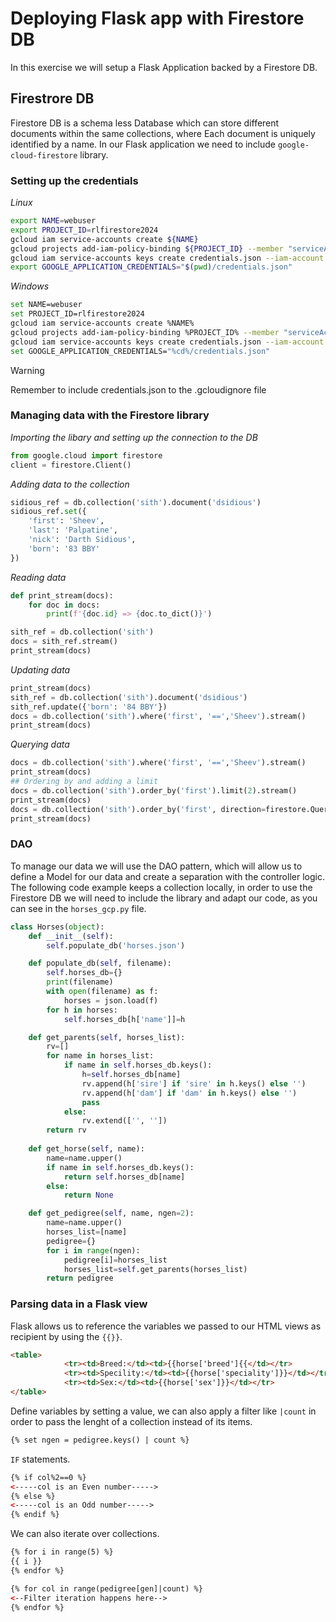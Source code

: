 # Deploying Flask app with Firestore DB
In this exercise we will setup a Flask Application backed by a Firestore DB.

## Firestrore DB
Firestore DB is a schema less Database which can store different documents within the same collections, where Each document is uniquely identified by a name. In our Flask application we need to include `google-cloud-firestore` library.

### Setting up the credentials
*Linux*
```bash
export NAME=webuser
export PROJECT_ID=rlfirestore2024
gcloud iam service-accounts create ${NAME}
gcloud projects add-iam-policy-binding ${PROJECT_ID} --member "serviceAccount:${NAME}@${PROJECT_ID}.iam.gserviceaccount.com"--role "roles/owner" touch credentials.json
gcloud iam service-accounts keys create credentials.json --iam-account ${NAME}@${PROJECT_ID}.iam.gserviceaccount.com
export GOOGLE_APPLICATION_CREDENTIALS="$(pwd)/credentials.json"
```
*Windows*
```bash
set NAME=webuser
set PROJECT_ID=rlfirestore2024
gcloud iam service-accounts create %NAME%
gcloud projects add-iam-policy-binding %PROJECT_ID% --member "serviceAccount:%NAME%@%PROJECT_ID%.iam.gserviceaccount.com"--role "roles/owner" touch credentials.json
gcloud iam service-accounts keys create credentials.json --iam-account %NAME%@%PROJECT_ID%.iam.gserviceaccount.com
set GOOGLE_APPLICATION_CREDENTIALS="%cd%/credentials.json"
```

> [!WARNING]
> Remember to include credentials.json to the .gcloudignore file

### Managing data with the Firestore library
*Importing the libary and setting up the connection to the DB*
```Python 
from google.cloud import firestore
client = firestore.Client()
```
*Adding data to the collection*
```Python 
sidious_ref = db.collection('sith').document('dsidious')
sidious_ref.set({
    'first': 'Sheev',
    'last': 'Palpatine',
    'nick': 'Darth Sidious',
    'born': '83 BBY'
})
```
*Reading data*
```Python
def print_stream(docs):
    for doc in docs:
        print(f'{doc.id} => {doc.to_dict()}')

sith_ref = db.collection('sith')
docs = sith_ref.stream()
print_stream(docs)
```
*Updating data*
```Python
print_stream(docs)
sith_ref = db.collection('sith').document('dsidious')
sith_ref.update({'born': '84 BBY'})
docs = db.collection('sith').where('first', '==','Sheev').stream()
print_stream(docs)
```
*Querying data*
```Python
docs = db.collection('sith').where('first', '==','Sheev').stream()
print_stream(docs)
## Ordering by and adding a limit
docs = db.collection('sith').order_by('first').limit(2).stream()
print_stream(docs)
docs = db.collection('sith').order_by('first', direction=firestore.Query.DESCENDING).limit(2).stream()
print_stream(docs)
```

### DAO
To manage our data we will use the DAO pattern, which will allow us to define a Model for our data and create a separation with the controller logic. The following code example keeps a collection locally, in order to use the Firestore DB we will need to include the library and adapt our code, as you can see in the `horses_gcp.py` file.

```python
class Horses(object):
    def __init__(self):
        self.populate_db('horses.json')

    def populate_db(self, filename):
        self.horses_db={}
        print(filename)
        with open(filename) as f:
            horses = json.load(f)
        for h in horses:
            self.horses_db[h['name']]=h

    def get_parents(self, horses_list):
        rv=[]
        for name in horses_list:
            if name in self.horses_db.keys():
                h=self.horses_db[name]
                rv.append(h['sire'] if 'sire' in h.keys() else '')
                rv.append(h['dam'] if 'dam' in h.keys() else '')
                pass
            else:
                rv.extend(['', ''])
        return rv
    
    def get_horse(self, name):
        name=name.upper()
        if name in self.horses_db.keys():
            return self.horses_db[name]
        else:
            return None

    def get_pedigree(self, name, ngen=2):
        name=name.upper()
        horses_list=[name]
        pedigree={}
        for i in range(ngen):
            pedigree[i]=horses_list
            horses_list=self.get_parents(horses_list)
        return pedigree
```

### Parsing data in a Flask view
Flask allows us to reference the variables we passed to our HTML views as recipient by using the `{{}}`.
```HTML
<table>
            <tr><td>Breed:</td><td>{{horse['breed']{{</td></tr>
            <tr><td>Specility:</td><td>{{horse['speciality']}}</td></tr>
            <tr><td>Sex:</td><td>{{horse['sex']}}</td></tr>
</table>
```
Define variables by setting a value, we can also apply a filter like `|count` in order to pass the lenght of a collection instead of its items.
```HTML
{% set ngen = pedigree.keys() | count %}
```
`IF` statements.
```HTML
{% if col%2==0 %}
<-----col is an Even number----->
{% else %}
<-----col is an Odd number----->
{% endif %}
```

We can also iterate over collections.
```HTML
{% for i in range(5) %}
{{ i }} 
{% endfor %}

{% for col in range(pedigree[gen]|count) %}
<--Filter iteration happens here-->
{% endfor %}
```

